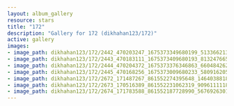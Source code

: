 ```yaml
---
layout: album_gallery
resource: stars
title: "172"
description: "Gallery for 172 (dikhahan123/172)"
active: gallery
images:
- image_path: dikhahan123/172/2442_470203247_1675373349680199_5133662132234344811_n.jpg
- image_path: dikhahan123/172/2443_470183111_1675373409680193_8132476650473387748_n.jpg
- image_path: dikhahan123/172/2444_470204372_1675373376346863_6604842629940351175_n.jpg
- image_path: dikhahan123/172/2445_470168256_1675373009680233_5809162050960330692_n.jpg
- image_path: dikhahan123/172/2672_171487267_861552274395648_1464038818802907973_n.jpg
- image_path: dikhahan123/172/2673_170516389_861552231062319_9096111118724600042_n.jpg
- image_path: dikhahan123/172/2674_171783588_861552187728990_5676926301816649273_n.jpg
---
```

